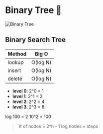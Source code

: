 # Binary Tree :seedling:

![Binary Tree](/binaryTree.image.jpg)

## Binary Search Tree

| Method | Big O    |
| ------ | -------- |
| lookup | O(log N) |
| insert | O(log N) |
| delete | O(log N) |

- **level 0**: 2^0 = 1
- **level 1**: 2^1 = 2
- **level 2**: 2^2 = 4
- **level 3**: 2^3 = 8

log 100 = 2
10^2 = 100

> `# of nodes = 2^h - 1
> log nodes = steps
